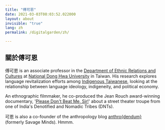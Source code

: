 ```yaml
---
title: "傅可恩"
date: 2021-03-03T08:03:52.022000
layout: about
invisible: "true"
lang: zh
permalink: /digitalgarden/zh/

---
```


## 關於傅可恩

傅可恩 is an associate professor in the [Department of Ethnic Relations and Cultures](https://rc025.ndhu.edu.tw/?Lang=en) at [National Dong Hwa University](https://epage.ndhu.edu.tw/bin/home.php?Lang=en) in Taiwan. His research explores language revitalization efforts among [Indigenous Taiwanese](https://en.wikipedia.org/wiki/Taiwanese_indigenous_peoples), looking at the relationship between language ideology, indigeneity, and political economy. 

An ethnographic filmmaker, he co-produced the Jean Rouch award-winning documentary, '[Please Don't Beat Me, Sir!](https://pleasedontbeatmesir.fournineandahalf.com)' about a street theater troupe from one of India's Denotified and Nomadic Tribes (DNTs). 

可恩 is also a co-founder of the anthropology blog [anthro{dendum}](https://anthrodendum.org) (formerly Savage Minds). Hmmm.